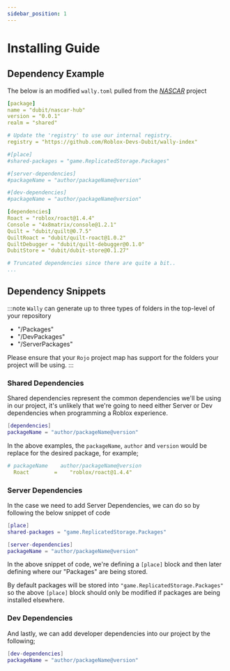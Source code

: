 ```yaml
---
sidebar_position: 1
---
```


# Installing Guide

## Dependency Example

The below is an modified `wally.toml` pulled from the [*NASCAR*](https://bitbucket.org/dubitplatform/nascar-speed-hub/src/main/) project

```yml
[package]
name = "dubit/nascar-hub"
version = "0.0.1"
realm = "shared"

# Update the 'registry' to use our internal registry.
registry = "https://github.com/Roblox-Devs-Dubit/wally-index"

#[place]
#shared-packages = "game.ReplicatedStorage.Packages"

#[server-dependencies]
#packageName = "author/packageName@version"

#[dev-dependencies]
#packageName = "author/packageName@version"

[dependencies]
Roact = "roblox/roact@1.4.4"
Console = "4x8matrix/console@1.2.1"
Quilt = "dubit/quilt@0.7.5"
QuiltRoact = "dubit/quilt-roact@1.0.2"
QuiltDebugger = "dubit/quilt-debugger@0.1.0"
DubitStore = "dubit/dubit-store@0.1.27"

# Truncated dependencies since there are quite a bit..
...
```

## Dependency Snippets

:::note
`Wally` can generate up to three types of folders in the top-level of your repository

- "/Packages"
- "/DevPackages"
- "/ServerPackages"

Please ensure that your `Rojo` project map has support for the folders your project will be using.
:::

### Shared Dependencies

Shared dependencies represent the common dependencies we'll be using in our project, it's unlikely that we're going to need either Server or Dev dependencies when programming a Roblox experience.

```lua
[dependencies]
packageName = "author/packageName@version"
```

In the above examples, the `packageName`, `author` and `version` would be replace for the desired package, for example;

```yml
# packageName    author/packageName@version
  Roact        =    "roblox/roact@1.4.4"
```

### Server Dependencies

In the case we need to add Server Dependencies, we can do so by following the below snippet of code

```lua
[place]
shared-packages = "game.ReplicatedStorage.Packages"

[server-dependencies]
packageName = "author/packageName@version"
```

In the above snippet of code, we're defining a `[place]` block and then later defining where our "Packages" are being stored.

By default packages will be stored into `"game.ReplicatedStorage.Packages"` so the above `[place]` block should only be modified if packages are being installed elsewhere.

### Dev Dependencies

And lastly, we can add developer dependencies into our project by the following;

```lua
[dev-dependencies]
packageName = "author/packageName@version"
```